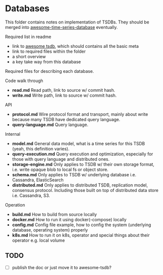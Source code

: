 # Databases

This folder contains notes on implementation of TSDBs.
They should be merged into [awesome-time-series-database](https://github.com/xephonhq/awesome-time-series-database) eventually.

Required list in readme

- link to [awesome tsdb](https://github.com/xephonhq/awesome-time-series-database), which should contains all the basic meta
- link to required files within the folder
- a short overview
- a key take way from this database

Required files for describing each database.

Code walk through

- **read.md** Read path, link to source w/ commit hash.
- **write.md** Write path, link to source w/ commit hash.

API

- **protocol.md** Wire protocol format and transport, mainly about write because many TSDB have dedicated query language.
- **query-language.md** Query language.

Internal

- **model.md** General data model, what is a time series for this TSDB (yeah, this definition varies).
- **query-execution.md** Query execution and optimization, especially for those with query language and distributed ones.
- **storage-engine.md** Only applies to TSDB w/ their own storage format, i.e. write opaque blob to local fs or object store.
- **schema.md** Only applies to TSDB w/ underlying database i.e. Cassandra, ElasticSearch
- **distributed.md** Only applies to distributed TSDB, replication model, consensus protocol. Including those built on top of distributed data store i.e. Cassandra, S3.

Operation

- **build.md** How to build from source locally
- **docker.md** How to run it using docker(-compose) locally
- **config.md** Config file example, how to config the system (underlying database, operating system) properly
- **k8s.md** How to run it on k8s, operator and special things about their operator e.g. local volume

## TODO

- [ ] publish the doc or just move it to awesome-tsdb?